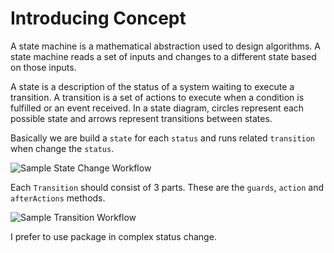 

# Introducing Concept
A state machine is a mathematical abstraction used to design algorithms. A state machine reads a set of inputs and changes to a different state based on those inputs.

A state is a description of the status of a system waiting to execute a transition. A transition is a set of actions to execute when a condition is fulfilled or an event received. In a state diagram, circles represent each possible state and arrows represent transitions between states.

Basically we are build a `state` for each `status` and runs related `transition` when change the `status`.

![Sample State Change Workflow](https://github.com/CanerErgez/laravel-state-machine/tree/main/docs/img/1.png)

Each `Transition` should consist of 3 parts. These are the `guards`, `action` and `afterActions` methods.

![Sample Transition Workflow](https://github.com/CanerErgez/laravel-state-machine/tree/main/docs/img/1.png)

I prefer to use package in complex status change.
